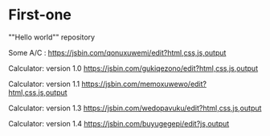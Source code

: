 # First-one
""Hello world"" repository

Some A/C : https://jsbin.com/qonuxuwemi/edit?html,css,js,output

Calculator: version 1.0  https://jsbin.com/gukiqezono/edit?html,css,js,output 

Calculator: version 1.1  https://jsbin.com/memoxuwewo/edit?html,css,js,output

Calculator: version 1.3 https://jsbin.com/wedopavuku/edit?html,css,js,output

Calculator: version 1.4  https://jsbin.com/buyugegepi/edit?js,output
